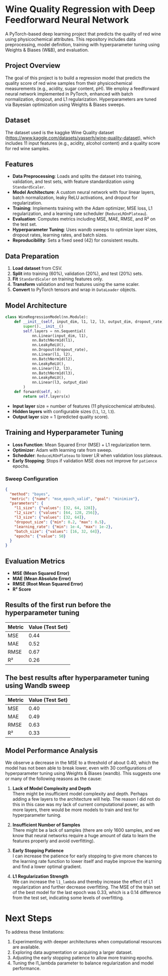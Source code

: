 # Wine Quality Regression with Deep Feedforward Neural Network

A PyTorch-based deep learning project that predicts the quality of red wine using physicochemical attributes. This repository includes data preprocessing, model definition, training with hyperparameter tuning using Weights & Biases (W&B), and evaluation.

## Project Overview

The goal of this project is to build a regression model that predicts the quality score of red wine samples from their physicochemical measurements (e.g., acidity, sugar content, pH). We employ a feedforward neural network implemented in PyTorch, enhanced with batch normalization, dropout, and L1 regularization. Hyperparameters are tuned via Bayesian optimization using Weights & Biases sweeps.

## Dataset

The dataset used is the kaggke Wine Quality dataset (https://www.kaggle.com/datasets/yasserh/wine-quality-dataset), which includes 11 input features (e.g., acidity, alcohol content) and a quality score for red wine samples.

## Features

- **Data Preprocessing**: Loads and splits the dataset into training, validation, and test sets, with feature standardization using `StandardScaler`.
- **Model Architecture**: A custom neural network with four linear layers, batch normalization, leaky ReLU activations, and dropout for regularization.
- **Training**: Implements training with the Adam optimizer, MSE loss, L1 regularization, and a learning rate scheduler (`ReduceLROnPlateau`).
- **Evaluation**: Computes metrics including MSE, MAE, RMSE, and R² on the test set.
- **Hyperparameter Tuning**: Uses wandb sweeps to optimize layer sizes, dropout rates, learning rates, and batch sizes.
- **Reproducibility**: Sets a fixed seed (42) for consistent results.

## Data Preparation

1. **Load dataset** from CSV.
2. **Split** into training (60%), validation (20%), and test (20%) sets.
3. **Fit** `StandardScaler` on training features only.
4. **Transform** validation and test features using the same scaler.
5. **Convert** to PyTorch tensors and wrap in `DataLoader` objects.

## Model Architecture

```python
class WineRegressionModel(nn.Module):
    def __init__(self, input_dim, l1, l2, l3, output_dim, dropout_rate):
        super().__init__()
        self.layers = nn.Sequential(
            nn.Linear(input_dim, l1),
            nn.BatchNorm1d(l1),
            nn.LeakyReLU(),
            nn.Dropout(dropout_rate),
            nn.Linear(l1, l2),
            nn.BatchNorm1d(l2),
            nn.LeakyReLU(),
            nn.Linear(l2, l3),
            nn.BatchNorm1d(l3),
            nn.LeakyReLU(),
            nn.Linear(l3, output_dim)
        )
    def forward(self, x):
        return self.layers(x)
```

- **Input layer** size = number of features (11 physicochemical attributes).
- **Hidden layers** with configurable sizes (`l1`, `l2`, `l3`).
- **Output layer** size = 1 (predicted quality score).

## Training and Hyperparameter Tuning

- **Loss Function**: Mean Squared Error (MSE) + L1 regularization term.
- **Optimizer**: Adam with learning rate from sweep.
- **Scheduler**: `ReduceLROnPlateau` to lower LR when validation loss plateaus.
- **Early Stopping**: Stops if validation MSE does not improve for `patience` epochs.

### Sweep Configuration

```json
{
  "method": "bayes",
  "metric": {"name": "mse_epoch_valid", "goal": "minimize"},
  "parameters": {
    "l1_size": {"values": [32, 64, 128]},
    "l2_size": {"values": [64, 128, 256]},
    "l3_size": {"values": [32, 64]},
    "dropout_size": {"min": 0.2, "max": 0.5},
    "learning_rate": {"min": 1e-4, "max": 1e-2},
    "batch_size": {"values": [16, 32, 64]},
    "epochs": {"value": 50}
  }
}
```

## Evaluation Metrics

- **MSE (Mean Squared Error)**
- **MAE (Mean Absolute Error)**
- **RMSE (Root Mean Squared Error)**
- **R² Score**

## Results of the first run before the hyperparameter tuning

| Metric | Value (Test Set) |
| ------ | ---------------- |
| MSE    | 0.44             |
| MAE    | 0.52             |
| RMSE   | 0.67             |
| R²     | 0.26             |

## The best results after hyperparameter tuning using Wandb sweep

| Metric | Value (Test Set) |
| ------ | ---------------- |
| MSE    | 0.40             |
| MAE    | 0.49             |
| RMSE   | 0.63             |
| R²     | 0.33             |


## Model Performance Analysis

We observe a decrease in the MSE to a threshold of about 0.40, which the model has not been able to break lower, even with 30 configurations of hyperparameter tuning using Weights & Biases (wandb). This suggests one or many of the following reasons as the cause:

1. **Lack of Model Complexity and Depth**  
   There might be insufficient model complexity and depth. Perhaps adding a few layers to the architecture will help. The reason I did not do this in this case was my lack of current computational power, as with more layers, there would be more models to train and test for hyperparameter tuning.

2. **Insufficient Number of Samples**  
   There might be a lack of samples (there are only 1600 samples, and we know that neural networks require a huge amount of data to learn the features properly and avoid overfitting).

3. **Early Stopping Patience**  
   I can increase the patience for early stopping to give more chances to the learning rate function to lower itself and maybe improve the learning and find a lower optimal gradient.

4. **L1 Regularization Strength**  
   We can increase the `l1_lambda` and thereby increase the effect of L1 regularization and further decrease overfitting. The MSE of the train set of the best model for the last epoch was 0.33, which is a 0.14 difference from the test set, indicating some levels of overfitting.




# Next Steps
To address these limitations:

1. Experimenting with deeper architectures when computational resources are available.
2. Exploring data augmentation or acquiring a larger dataset.
3. Adjusting the early stopping patience to allow more training epochs.
4. Tuning the l1_lambda parameter to balance regularization and model performance.
